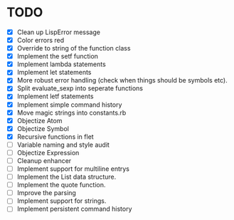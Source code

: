 # TODO

- [x] Clean up LispError message
- [x] Color errors red
- [x] Override to string of the function class
- [x] Implement the setf function
- [x] Implement lambda statements
- [x] Implement let statements
- [x] More robust error handling (check when things should be symbols etc).
- [x] Split evaluate_sexp into seperate functions
- [x] Implement letf statements
- [x] Implement simple command history
- [x] Move magic strings into constants.rb
- [x] Objectize Atom
- [x] Objectize Symbol
- [x] Recursive functions in flet
- [ ] Variable naming and style audit
- [ ] Objectize Expression
- [ ] Cleanup enhancer
- [ ] Implement support for multiline entrys
- [ ] Implement the List data structure.
- [ ] Implement the quote function.
- [ ] Improve the parsing
- [ ] Implement support for strings.
- [ ] Implement persistent command history
